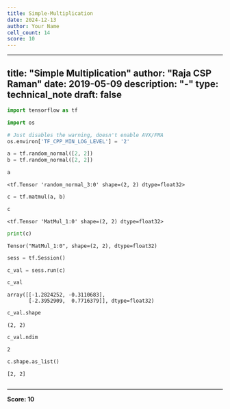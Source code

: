 ```yaml
---
title: Simple-Multiplication
date: 2024-12-13
author: Your Name
cell_count: 14
score: 10
---
```


---
title: "Simple Multiplication"
author: "Raja CSP Raman"
date: 2019-05-09
description: "-"
type: technical_note
draft: false
---

```python
import tensorflow as tf

import os

# Just disables the warning, doesn't enable AVX/FMA
os.environ['TF_CPP_MIN_LOG_LEVEL'] = '2'
```


```python
a = tf.random_normal([2, 2])
b = tf.random_normal([2, 2])
```


```python
a
```




    <tf.Tensor 'random_normal_3:0' shape=(2, 2) dtype=float32>




```python
c = tf.matmul(a, b)
```


```python
c
```




    <tf.Tensor 'MatMul_1:0' shape=(2, 2) dtype=float32>




```python
print(c)
```

    Tensor("MatMul_1:0", shape=(2, 2), dtype=float32)



```python
sess = tf.Session()
```


```python
c_val = sess.run(c)
```


```python
c_val
```




    array([[-1.2824252, -0.3110683],
           [-2.3952909,  0.7716379]], dtype=float32)




```python
c_val.shape
```




    (2, 2)




```python
c_val.ndim
```




    2




```python
c.shape.as_list()
```




    [2, 2]




```python

```


---
**Score: 10**